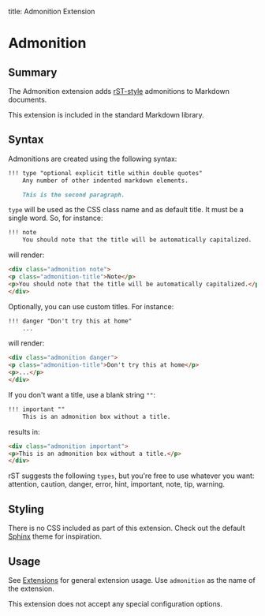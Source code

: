 title: Admonition Extension

Admonition
==========

Summary
-------

The Admonition extension adds [rST-style][rST] admonitions to Markdown documents.

This extension is included in the standard Markdown library.

[rST]: http://docutils.sourceforge.net/docs/ref/rst/directives.html#specific-admonitions

Syntax
------

Admonitions are created using the following syntax:

```md
!!! type "optional explicit title within double quotes"
    Any number of other indented markdown elements.

    This is the second paragraph.
```

`type` will be used as the CSS class name and as default title. It must be a
single word. So, for instance:

```md
!!! note
    You should note that the title will be automatically capitalized.
```

will render:

```html
<div class="admonition note">
<p class="admonition-title">Note</p>
<p>You should note that the title will be automatically capitalized.</p>
</div>
```

Optionally, you can use custom titles. For instance:

```md
!!! danger "Don't try this at home"
    ...
```

will render:

```html
<div class="admonition danger">
<p class="admonition-title">Don't try this at home</p>
<p>...</p>
</div>
```

If you don't want a title, use a blank string `""`:

```md
!!! important ""
    This is an admonition box without a title.
```

results in:

```html
<div class="admonition important">
<p>This is an admonition box without a title.</p>
</div>
```

rST suggests the following `types`, but you're free to use whatever you want:
    attention, caution, danger, error, hint, important, note, tip, warning.

Styling
-------

There is no CSS included as part of this extension. Check out the default
[Sphinx][sphinx] theme for inspiration.

[sphinx]: http://sphinx.pocoo.org/

## Usage

See [Extensions](index.md) for general extension usage. Use `admonition` as the
name of the extension.

This extension does not accept any special configuration options.
